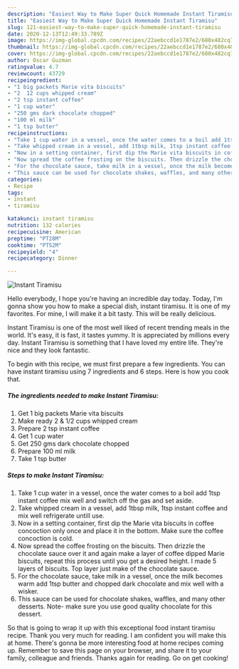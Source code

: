 ```yaml
---
description: "Easiest Way to Make Super Quick Homemade Instant Tiramisu"
title: "Easiest Way to Make Super Quick Homemade Instant Tiramisu"
slug: 121-easiest-way-to-make-super-quick-homemade-instant-tiramisu
date: 2020-12-13T12:49:33.789Z
image: https://img-global.cpcdn.com/recipes/22aebccd1e1787e2/680x482cq70/instant-tiramisu-recipe-main-photo.jpg
thumbnail: https://img-global.cpcdn.com/recipes/22aebccd1e1787e2/680x482cq70/instant-tiramisu-recipe-main-photo.jpg
cover: https://img-global.cpcdn.com/recipes/22aebccd1e1787e2/680x482cq70/instant-tiramisu-recipe-main-photo.jpg
author: Oscar Guzman
ratingvalue: 4.7
reviewcount: 43729
recipeingredient:
- "1 big packets Marie vita biscuits"
- "2  12 cups whipped cream"
- "2 tsp instant coffee"
- "1 cup water"
- "250 gms dark chocolate chopped"
- "100 ml milk"
- "1 tsp butter"
recipeinstructions:
- "Take 1 cup water in a vessel, once the water comes to a boil add 1tsp instant coffee mix well and switch off the gas and set aside."
- "Take whipped cream in a vessel, add 1tbsp milk, 1tsp instant coffee and mix well refrigerate untill use."
- "Now in a setting container, first dip the Marie vita biscuits in coffee concoction only once and place it in the bottom. Make sure the coffee concoction is cold."
- "Now spread the coffee frosting on the biscuits. Then drizzle the chocolate sauce over it and again make a layer of coffee dipped Marie biscuits, repeat this process until you get a desired height. I made 5 layers of biscuits. Top layer just make of the chocolate sauce."
- "For the chocolate sauce, take milk in a vessel, once the milk becomes warm add 1tsp butter and chopped dark chocolate and mix well with a wisker."
- "This sauce can be used for chocolate shakes, waffles, and many other desserts. Note- make sure you use good quality chocolate for this dessert."
categories:
- Recipe
tags:
- instant
- tiramisu

katakunci: instant tiramisu 
nutrition: 132 calories
recipecuisine: American
preptime: "PT28M"
cooktime: "PT52M"
recipeyield: "4"
recipecategory: Dinner

---
```



![Instant Tiramisu](https://img-global.cpcdn.com/recipes/22aebccd1e1787e2/680x482cq70/instant-tiramisu-recipe-main-photo.jpg)

Hello everybody, I hope you're having an incredible day today. Today, I'm gonna show you how to make a special dish, instant tiramisu. It is one of my favorites. For mine, I will make it a bit tasty. This will be really delicious.



Instant Tiramisu is one of the most well liked of recent trending meals in the world. It's easy, it is fast, it tastes yummy. It is appreciated by millions every day. Instant Tiramisu is something that I have loved my entire life. They're nice and they look fantastic.


To begin with this recipe, we must first prepare a few ingredients. You can have instant tiramisu using 7 ingredients and 6 steps. Here is how you cook that.

<!--inarticleads1-->

##### The ingredients needed to make Instant Tiramisu:

1. Get 1 big packets Marie vita biscuits
1. Make ready 2 &amp; 1/2 cups whipped cream
1. Prepare 2 tsp instant coffee
1. Get 1 cup water
1. Get 250 gms dark chocolate chopped
1. Prepare 100 ml milk
1. Take 1 tsp butter




<!--inarticleads2-->

##### Steps to make Instant Tiramisu:

1. Take 1 cup water in a vessel, once the water comes to a boil add 1tsp instant coffee mix well and switch off the gas and set aside.
1. Take whipped cream in a vessel, add 1tbsp milk, 1tsp instant coffee and mix well refrigerate untill use.
1. Now in a setting container, first dip the Marie vita biscuits in coffee concoction only once and place it in the bottom. Make sure the coffee concoction is cold.
1. Now spread the coffee frosting on the biscuits. Then drizzle the chocolate sauce over it and again make a layer of coffee dipped Marie biscuits, repeat this process until you get a desired height. I made 5 layers of biscuits. Top layer just make of the chocolate sauce.
1. For the chocolate sauce, take milk in a vessel, once the milk becomes warm add 1tsp butter and chopped dark chocolate and mix well with a wisker.
1. This sauce can be used for chocolate shakes, waffles, and many other desserts. Note- make sure you use good quality chocolate for this dessert.




So that is going to wrap it up with this exceptional food instant tiramisu recipe. Thank you very much for reading. I am confident you will make this at home. There's gonna be more interesting food at home recipes coming up. Remember to save this page on your browser, and share it to your family, colleague and friends. Thanks again for reading. Go on get cooking!
